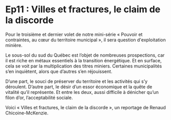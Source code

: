 # Ep11 : Villes et fractures, le claim de la discorde

Pour le troisième et dernier volet de notre mini-série « Pouvoir et contraintes, au cœur du territoire municipal », il sera question d'exploitation minière.

Le sous-sol du sud du Québec est l’objet de nombreuses prospections, car il est riche en métaux essentiels à la transition énergétique. Et en surface, cela se voit par la multiplication des titres miniers. Certaines municipalités s’en inquiètent, alors que d’autres s’en réjouissent.

D’une part, le souci de préserver du territoire et les activités qui s’y déroulent. D’autre part, le désir d’un essor économique et la quête de vitalité qu’il représente. Et entre les deux, aussi difficile à dénicher qu’un filon d’or, l’acceptabilité sociale.

Voici « Villes et fractures, le claim de la discorde », un reportage de Renaud Chicoine-McKenzie.
